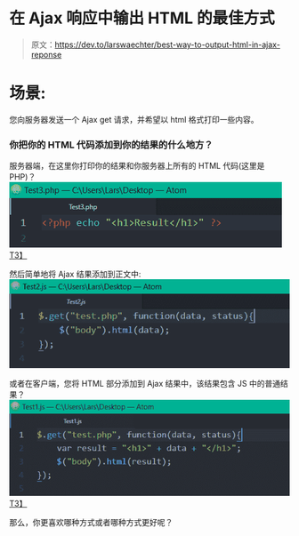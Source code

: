 # 在 Ajax 响应中输出 HTML 的最佳方式

> 原文：<https://dev.to/larswaechter/best-way-to-output-html-in-ajax-reponse>

# 场景:

您向服务器发送一个 Ajax get 请求，并希望以 html 格式打印一些内容。

### 你把你的 HTML 代码添加到你的结果的什么地方？

服务器端，在这里你打印你的结果和你服务器上所有的 HTML 代码(这里是 PHP)？
[![PHP](img/5c86ec0440183ffecd19187ab76e2007.png)T3】](https://res.cloudinary.com/practicaldev/image/fetch/s--FyBfWilo--/c_limit%2Cf_auto%2Cfl_progressive%2Cq_auto%2Cw_880/https://www2.pic-upload.de/img/33274554/test1.png)

然后简单地将 Ajax 结果添加到正文中:
[![Javascript1](img/91753c3da120fa8afa01fff659be501d.png)](https://res.cloudinary.com/practicaldev/image/fetch/s--H0LS0KPc--/c_limit%2Cf_auto%2Cfl_progressive%2Cq_auto%2Cw_880/https://www2.pic-upload.de/img/33274559/test2.png)

或者在客户端，您将 HTML 部分添加到 Ajax 结果中，该结果包含 JS 中的普通结果？
[![Javascript2](img/f9a0ecf2192e3311774e067205e4e128.png)T3】](https://res.cloudinary.com/practicaldev/image/fetch/s--H39Arhde--/c_limit%2Cf_auto%2Cfl_progressive%2Cq_auto%2Cw_880/https://www2.pic-upload.de/img/33274563/test3.png)

那么，你更喜欢哪种方式或者哪种方式更好呢？